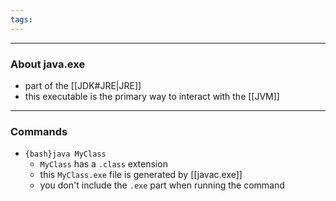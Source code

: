 ```yaml
---
tags:
---
```

---

### About java.exe

- part of the [[JDK#JRE|JRE]]
- this executable is the primary way to interact with the [[JVM]]

---

### Commands

- `{bash}java MyClass`
	- `MyClass` has a `.class` extension
	- this `MyClass.exe` file is generated by [[javac.exe]]
	- you don't include the `.exe` part when running the command